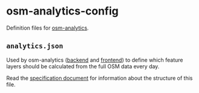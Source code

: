 # osm-analytics-config

Definition files for [osm-analytics](http://osm-analytics.org).

## `analytics.json`

Used by osm-analytics ([backend](https://github.com/hotosm/osm-analytics-cruncher) and [frontend](https://github.com/hotosm/osm-analytics)) to define which feature layers should be calculated from the full OSM data every day.

Read the [specification document](https://github.com/hotosm/osm-analytics-cruncher/blob/master/documentation/analytics-json.md) for information about the structure of this file.
